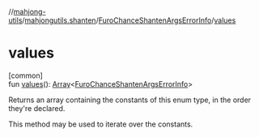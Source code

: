 //[mahjong-utils](../../../index.md)/[mahjongutils.shanten](../index.md)/[FuroChanceShantenArgsErrorInfo](index.md)/[values](values.md)

# values

[common]\
fun [values](values.md)(): [Array](https://kotlinlang.org/api/latest/jvm/stdlib/kotlin/-array/index.html)&lt;[FuroChanceShantenArgsErrorInfo](index.md)&gt;

Returns an array containing the constants of this enum type, in the order they're declared.

This method may be used to iterate over the constants.
